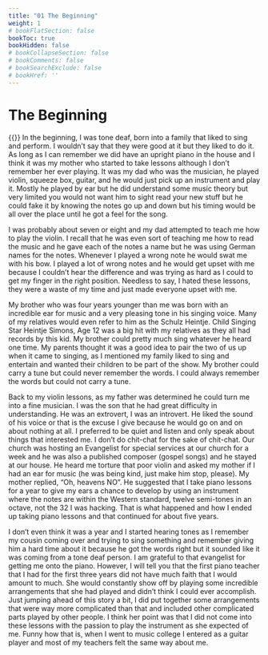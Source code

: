 ```yaml
---
title: "01 The Beginning"
weight: 1
# bookFlatSection: false
bookToc: true
bookHidden: false
# bookCollapseSection: false
# bookComments: false
# bookSearchExclude: false
# bookHref: ''
---
```

# The Beginning
{{<picture src="/images/Baby.png"  width="300 px">}}
In the beginning, I was tone deaf, born into a family that liked to sing and perform.  I wouldn’t say that they were good at it but they liked to do it.  As long as I can remember we did have an upright piano in the house and I think it was my mother who started to take lessons although I don’t remember her ever playing.  It was my dad who was the musician, he played violin, squeeze box, guitar, and he would just pick up an instrument and play it.  Mostly he played by ear but he did understand some music theory but very limited you would not want him to sight read your new stuff but he could fake it by knowing the notes go up and down but his timing would be all over the place until he got a feel for the song.

I was probably about seven or eight and my dad attempted to teach me how to play the violin.  I recall that he was even sort of teaching me how to read the music and he gave each of the notes a name but he was using German names for the notes.  Whenever I played a wrong note he would swat me with his bow.  I played a lot of wrong notes and he would get upset with me because I couldn’t hear the difference and was trying as hard as I could to get my finger in the right position.  Needless to say, I hated these lessons, they were a waste of my time and just made everyone upset with me.

My brother who was four years younger than me was born with an incredible ear for music and a very pleasing tone in his singing voice.  Many of my relatives would even refer to him as the Schulz Heintje.  Child Singing Star Heintje Simons, Age 12 was a big hit with my relatives as they all had records by this kid.  My brother could pretty much sing whatever he heard one time.  My parents thought it was a good idea to pair the two of us up when it came to singing, as I mentioned my family liked to sing and entertain and wanted their children to be part of the show.  My brother could carry a tune but could never remember the words.  I could always remember the words but could not carry a tune.

Back to my violin lessons, as my father was determined he could turn me into a fine musician.  I was the son that he had great difficulty in understanding.  He was an extrovert, I was an introvert.  He liked the sound of his voice or that is the excuse I give because he would go on and on about nothing at all.  I preferred to be quiet and listen and only speak about things that interested me.  I don’t do chit-chat for the sake of chit-chat.  Our church was hosting an Evangelist for special services at our church for a week and he was also a published composer (gospel songs) and he stayed at our house.  He heard me torture that poor violin and asked my mother if I had an ear for music (he was being kind, just make him stop, please).  My mother replied, “Oh, heavens NO”.  He suggested that I take piano lessons for a year to give my ears a chance to develop by using an instrument where the notes are within the Western standard, twelve semi-tones in an octave, not the 32 I was hacking.  That is what happened and how I ended up taking piano lessons and that continued for about five years.

I don’t even think it was a year and I started hearing tones as I remember my cousin coming over and trying to sing something and remember giving him a hard time about it because he got the words right but it sounded like it was coming from a tone deaf person.  I am grateful to that evangelist for getting me onto the piano.  However, I will tell you that the first piano teacher that I had for the first three years did not have much faith that I would amount to much.  She would constantly show off by playing some incredible arrangements that she had played and didn’t think I could ever accomplish.  Just jumping ahead of this story a bit, I did put together some arrangements that were way more complicated than that and included other complicated parts played by other people.  I think her point was that I did not come into these lessons with the passion to play the instrument as she expected of me.  Funny how that is, when I went to music college I entered as a guitar player and most of my teachers felt the same way about me.